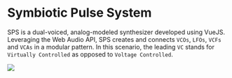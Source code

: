 # Symbiotic Pulse System
SPS is a dual-voiced, analog-modeled synthesizer developed using VueJS. Leveraging the Web Audio API, SPS creates and connects `VCOs`, `LFOs`, `VCFs` and `VCAs` in a modular pattern. In this scenario, the leading `VC` stands for `Virtually Controlled` as opposed to `Voltage Controlled`.

<img src="https://user-images.githubusercontent.com/15679739/50743305-572f4c80-11d3-11e9-9275-ee16ab598e8c.png">
